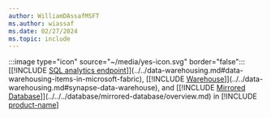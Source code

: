 ```yaml
---
author: WilliamDAssafMSFT
ms.author: wiassaf
ms.date: 02/27/2024
ms.topic: include
---
```

:::image type="icon" source="~/media/yes-icon.svg" border="false"::: [[!INCLUDE [SQL analytics endpoint](../fabric-se.md)]](../../data-warehousing.md#data-warehousing-items-in-microsoft-fabric), [[!INCLUDE [Warehouse](../fabric-dw.md)]](../../data-warehousing.md#synapse-data-warehouse), and [[!INCLUDE [Mirrored Database](../../../database/includes/fabric-mirrored-db.md)]](../../../database/mirrored-database/overview.md) in [!INCLUDE [product-name](../../../includes/product-name.md)]
